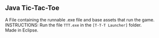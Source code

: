 ## Java Tic-Tac-Toe
A File containing the runnable .exe file and base assets that run the game.
INSTRUCTIONS: Run the file `TTT.exe` in the `[T-T-T Launcher]` folder.
</br>Made in Eclipse.</br>
